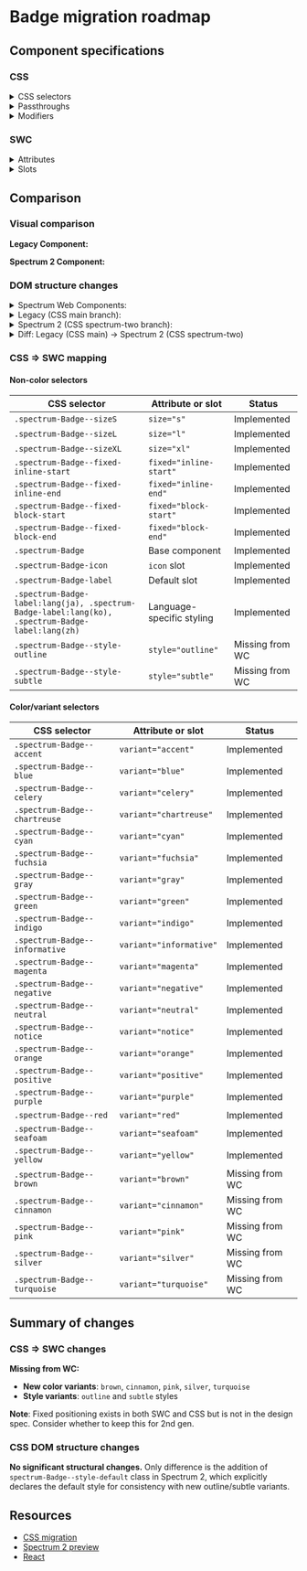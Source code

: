 # Badge migration roadmap

## Component specifications

### CSS

<details>
<summary>CSS selectors</summary>

- `.spectrum-Badge`
- `.spectrum-Badge--accent`
- `.spectrum-Badge--blue`
- `.spectrum-Badge--brown`
- `.spectrum-Badge--celery`
- `.spectrum-Badge--chartreuse`
- `.spectrum-Badge--cinnamon`
- `.spectrum-Badge--cyan`
- `.spectrum-Badge--fixed-block-end`
- `.spectrum-Badge--fixed-block-start`
- `.spectrum-Badge--fixed-inline-end`
- `.spectrum-Badge--fixed-inline-start`
- `.spectrum-Badge--fuchsia`
- `.spectrum-Badge--gray`
- `.spectrum-Badge--green`
- `.spectrum-Badge--indigo`
- `.spectrum-Badge--informative`
- `.spectrum-Badge--magenta`
- `.spectrum-Badge--negative`
- `.spectrum-Badge--neutral`
- `.spectrum-Badge--notice`
- `.spectrum-Badge--orange`
- `.spectrum-Badge--pink`
- `.spectrum-Badge--positive`
- `.spectrum-Badge--purple`
- `.spectrum-Badge--red`
- `.spectrum-Badge--seafoam`
- `.spectrum-Badge--silver`
- `.spectrum-Badge--sizeL`
- `.spectrum-Badge--sizeS`
- `.spectrum-Badge--sizeXL`
- `.spectrum-Badge--style-outline.spectrum-Badge--accent`
- `.spectrum-Badge--style-outline.spectrum-Badge--informative`
- `.spectrum-Badge--style-outline.spectrum-Badge--negative`
- `.spectrum-Badge--style-outline.spectrum-Badge--neutral`
- `.spectrum-Badge--style-outline.spectrum-Badge--notice`
- `.spectrum-Badge--style-outline.spectrum-Badge--positive`
- `.spectrum-Badge--style-outline:is(.spectrum-Badge--neutral, .spectrum-Badge--accent, .spectrum-Badge--informative, .spectrum-Badge--negative, .spectrum-Badge--positive, .spectrum-Badge--notice)`
- `.spectrum-Badge--style-subtle`
- `.spectrum-Badge--style-subtle.spectrum-Badge--accent`
- `.spectrum-Badge--style-subtle.spectrum-Badge--blue`
- `.spectrum-Badge--style-subtle.spectrum-Badge--brown`
- `.spectrum-Badge--style-subtle.spectrum-Badge--celery`
- `.spectrum-Badge--style-subtle.spectrum-Badge--chartreuse`
- `.spectrum-Badge--style-subtle.spectrum-Badge--cinnamon`
- `.spectrum-Badge--style-subtle.spectrum-Badge--cyan`
- `.spectrum-Badge--style-subtle.spectrum-Badge--fuchsia`
- `.spectrum-Badge--style-subtle.spectrum-Badge--gray`
- `.spectrum-Badge--style-subtle.spectrum-Badge--green`
- `.spectrum-Badge--style-subtle.spectrum-Badge--indigo`
- `.spectrum-Badge--style-subtle.spectrum-Badge--informative`
- `.spectrum-Badge--style-subtle.spectrum-Badge--magenta`
- `.spectrum-Badge--style-subtle.spectrum-Badge--negative`
- `.spectrum-Badge--style-subtle.spectrum-Badge--neutral`
- `.spectrum-Badge--style-subtle.spectrum-Badge--notice`
- `.spectrum-Badge--style-subtle.spectrum-Badge--orange`
- `.spectrum-Badge--style-subtle.spectrum-Badge--pink`
- `.spectrum-Badge--style-subtle.spectrum-Badge--positive`
- `.spectrum-Badge--style-subtle.spectrum-Badge--purple`
- `.spectrum-Badge--style-subtle.spectrum-Badge--red`
- `.spectrum-Badge--style-subtle.spectrum-Badge--seafoam`
- `.spectrum-Badge--style-subtle.spectrum-Badge--silver`
- `.spectrum-Badge--style-subtle.spectrum-Badge--turquoise`
- `.spectrum-Badge--style-subtle.spectrum-Badge--yellow`
- `.spectrum-Badge--turquoise`
- `.spectrum-Badge--yellow`
- `.spectrum-Badge-icon`
- `.spectrum-Badge-icon + .spectrum-Badge-label`
- `.spectrum-Badge-icon--no-label`
- `.spectrum-Badge-label`
- `.spectrum-Badge-label:lang(ja)`
- `.spectrum-Badge-label:lang(ko)`
- `.spectrum-Badge-label:lang(zh)`

</details>

<details>
<summary>Passthroughs</summary>

None found for this component.

</details>

<details>
<summary>Modifiers</summary>

- `--mod-badge-background-color-accent`
- `--mod-badge-background-color-blue`
- `--mod-badge-background-color-brown`
- `--mod-badge-background-color-celery`
- `--mod-badge-background-color-chartreuse`
- `--mod-badge-background-color-cinnamon`
- `--mod-badge-background-color-cyan`
- `--mod-badge-background-color-default`
- `--mod-badge-background-color-fuchsia`
- `--mod-badge-background-color-gray`
- `--mod-badge-background-color-green`
- `--mod-badge-background-color-indigo`
- `--mod-badge-background-color-informative`
- `--mod-badge-background-color-magenta`
- `--mod-badge-background-color-negative`
- `--mod-badge-background-color-notice`
- `--mod-badge-background-color-orange`
- `--mod-badge-background-color-pink`
- `--mod-badge-background-color-positive`
- `--mod-badge-background-color-purple`
- `--mod-badge-background-color-red`
- `--mod-badge-background-color-seafoam`
- `--mod-badge-background-color-silver`
- `--mod-badge-background-color-turquoise`
- `--mod-badge-background-color-yellow`
- `--mod-badge-border-color`
- `--mod-badge-border-width`
- `--mod-badge-corner-radius`
- `--mod-badge-font-size`
- `--mod-badge-height`
- `--mod-badge-icon-only-spacing-horizontal`
- `--mod-badge-icon-spacing-horizontal`
- `--mod-badge-icon-spacing-vertical-top`
- `--mod-badge-icon-text-spacing`
- `--mod-badge-label-icon-color`
- `--mod-badge-label-spacing-horizontal`
- `--mod-badge-label-spacing-vertical-bottom`
- `--mod-badge-label-spacing-vertical-top`
- `--mod-badge-line-height`
- `--mod-badge-line-height-cjk`
- `--mod-badge-outline-background-color-default`
- `--mod-badge-outline-border-color-accent`
- `--mod-badge-outline-border-color-informative`
- `--mod-badge-outline-border-color-negative`
- `--mod-badge-outline-border-color-neutral`
- `--mod-badge-outline-border-color-notice`
- `--mod-badge-outline-border-color-positive`
- `--mod-badge-outline-label-icon-color`
- `--mod-badge-subtle-background-color-accent`
- `--mod-badge-subtle-background-color-blue`
- `--mod-badge-subtle-background-color-brown`
- `--mod-badge-subtle-background-color-celery`
- `--mod-badge-subtle-background-color-chartreuse`
- `--mod-badge-subtle-background-color-cinnamon`
- `--mod-badge-subtle-background-color-cyan`
- `--mod-badge-subtle-background-color-default`
- `--mod-badge-subtle-background-color-fuchsia`
- `--mod-badge-subtle-background-color-gray`
- `--mod-badge-subtle-background-color-green`
- `--mod-badge-subtle-background-color-indigo`
- `--mod-badge-subtle-background-color-informative`
- `--mod-badge-subtle-background-color-magenta`
- `--mod-badge-subtle-background-color-negative`
- `--mod-badge-subtle-background-color-notice`
- `--mod-badge-subtle-background-color-orange`
- `--mod-badge-subtle-background-color-pink`
- `--mod-badge-subtle-background-color-positive`
- `--mod-badge-subtle-background-color-purple`
- `--mod-badge-subtle-background-color-red`
- `--mod-badge-subtle-background-color-seafoam`
- `--mod-badge-subtle-background-color-silver`
- `--mod-badge-subtle-background-color-turquoise`
- `--mod-badge-subtle-background-color-yellow`
- `--mod-badge-subtle-label-icon-color`
- `--mod-badge-workflow-icon-size`

</details>

### SWC

<details>
<summary>Attributes</summary>

- `variant` - Badge variant (accent, neutral, informative, positive, negative, notice, fuchsia, indigo, magenta, purple, seafoam, yellow, gray, red, orange, chartreuse, celery, green, cyan, blue)
- `fixed` - Fixed positioning (inline-start, inline-end, block-start, block-end)
- `size` - Badge size (s, m, l, xl)

</details>

<details>
<summary>Slots</summary>

- Default slot - Text label of the badge
- `icon` - Optional icon that appears to the left of the label

</details>

## Comparison

### Visual comparison

**Legacy Component:**

<!-- Screenshot of legacy component will be added here -->

**Spectrum 2 Component:**

<!-- Screenshot of Spectrum 2 component will be added here -->

### DOM structure changes

<details>
<summary>Spectrum Web Components:</summary>

```html
<sp-badge variant="informative" fixed="inline-start" size="m">
    <sp-icon slot="icon" name="ui:CheckmarkSmall"></sp-icon>
    <div class="label">
        <slot></slot>
    </div>
</sp-badge>
```

</details>

<details>
<summary>Legacy (CSS main branch):</summary>

```html
<div
    class="spectrum-Badge spectrum-Badge--sizeM spectrum-Badge--informative spectrum-Badge--fixed-inline-start"
>
    <svg
        class="spectrum-Icon spectrum-Badge-icon"
        focusable="false"
        aria-hidden="true"
    >
        <!-- Icon content -->
    </svg>
    <div class="spectrum-Badge-label">Label text</div>
</div>
```

</details>

<details>
<summary>Spectrum 2 (CSS spectrum-two branch):</summary>

```html
<div
    class="spectrum-Badge spectrum-Badge--sizeM spectrum-Badge--informative spectrum-Badge--style-default spectrum-Badge--fixed-inline-start"
>
    <svg
        class="spectrum-Icon spectrum-Badge-icon"
        focusable="false"
        aria-hidden="true"
    >
        <!-- Icon content -->
    </svg>
    <div class="spectrum-Badge-label">Label text</div>
</div>
```

</details>

<details>
<summary>Diff: Legacy (CSS main) → Spectrum 2 (CSS spectrum-two)</summary>

**No significant structural changes.** The only difference is the addition of the `spectrum-Badge--style-default` class in the Spectrum 2 version, which provides default styling context.

</details>

### CSS => SWC mapping

#### Non-color selectors

| CSS selector                                                                                     | Attribute or slot         | Status          |
| ------------------------------------------------------------------------------------------------ | ------------------------- | --------------- |
| `.spectrum-Badge--sizeS`                                                                         | `size="s"`                | Implemented     |
| `.spectrum-Badge--sizeL`                                                                         | `size="l"`                | Implemented     |
| `.spectrum-Badge--sizeXL`                                                                        | `size="xl"`               | Implemented     |
| `.spectrum-Badge--fixed-inline-start`                                                            | `fixed="inline-start"`    | Implemented     |
| `.spectrum-Badge--fixed-inline-end`                                                              | `fixed="inline-end"`      | Implemented     |
| `.spectrum-Badge--fixed-block-start`                                                             | `fixed="block-start"`     | Implemented     |
| `.spectrum-Badge--fixed-block-end`                                                               | `fixed="block-end"`       | Implemented     |
| `.spectrum-Badge`                                                                                | Base component            | Implemented     |
| `.spectrum-Badge-icon`                                                                           | `icon` slot               | Implemented     |
| `.spectrum-Badge-label`                                                                          | Default slot              | Implemented     |
| `.spectrum-Badge-label:lang(ja), .spectrum-Badge-label:lang(ko), .spectrum-Badge-label:lang(zh)` | Language-specific styling | Implemented     |
| `.spectrum-Badge--style-outline`                                                                 | `style="outline"`         | Missing from WC |
| `.spectrum-Badge--style-subtle`                                                                  | `style="subtle"`          | Missing from WC |

#### Color/variant selectors

| CSS selector                   | Attribute or slot       | Status          |
| ------------------------------ | ----------------------- | --------------- |
| `.spectrum-Badge--accent`      | `variant="accent"`      | Implemented     |
| `.spectrum-Badge--blue`        | `variant="blue"`        | Implemented     |
| `.spectrum-Badge--celery`      | `variant="celery"`      | Implemented     |
| `.spectrum-Badge--chartreuse`  | `variant="chartreuse"`  | Implemented     |
| `.spectrum-Badge--cyan`        | `variant="cyan"`        | Implemented     |
| `.spectrum-Badge--fuchsia`     | `variant="fuchsia"`     | Implemented     |
| `.spectrum-Badge--gray`        | `variant="gray"`        | Implemented     |
| `.spectrum-Badge--green`       | `variant="green"`       | Implemented     |
| `.spectrum-Badge--indigo`      | `variant="indigo"`      | Implemented     |
| `.spectrum-Badge--informative` | `variant="informative"` | Implemented     |
| `.spectrum-Badge--magenta`     | `variant="magenta"`     | Implemented     |
| `.spectrum-Badge--negative`    | `variant="negative"`    | Implemented     |
| `.spectrum-Badge--neutral`     | `variant="neutral"`     | Implemented     |
| `.spectrum-Badge--notice`      | `variant="notice"`      | Implemented     |
| `.spectrum-Badge--orange`      | `variant="orange"`      | Implemented     |
| `.spectrum-Badge--positive`    | `variant="positive"`    | Implemented     |
| `.spectrum-Badge--purple`      | `variant="purple"`      | Implemented     |
| `.spectrum-Badge--red`         | `variant="red"`         | Implemented     |
| `.spectrum-Badge--seafoam`     | `variant="seafoam"`     | Implemented     |
| `.spectrum-Badge--yellow`      | `variant="yellow"`      | Implemented     |
| `.spectrum-Badge--brown`       | `variant="brown"`       | Missing from WC |
| `.spectrum-Badge--cinnamon`    | `variant="cinnamon"`    | Missing from WC |
| `.spectrum-Badge--pink`        | `variant="pink"`        | Missing from WC |
| `.spectrum-Badge--silver`      | `variant="silver"`      | Missing from WC |
| `.spectrum-Badge--turquoise`   | `variant="turquoise"`   | Missing from WC |

## Summary of changes

### CSS => SWC changes

**Missing from WC:**

- **New color variants**: `brown`, `cinnamon`, `pink`, `silver`, `turquoise`
- **Style variants**: `outline` and `subtle` styles

**Note**: Fixed positioning exists in both SWC and CSS but is not in the design spec. Consider whether to keep this for 2nd gen.

### CSS DOM structure changes

**No significant structural changes.** Only difference is the addition of `spectrum-Badge--style-default` class in Spectrum 2, which explicitly declares the default style for consistency with new outline/subtle variants.

## Resources

- [CSS migration](https://github.com/adobe/spectrum-css/pull/3740)
- [Spectrum 2 preview](https://spectrumcss.z13.web.core.windows.net/pr-2352/index.html?path=/story/components-badge--default)
- [React](https://react-spectrum.adobe.com/s2/index.html?path=/docs/badge--docs)
